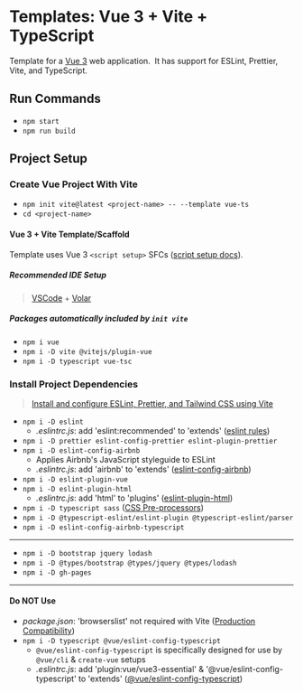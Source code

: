 <!-- <https://v3.vuejs.org/guide/installation.html> -->

# Templates: Vue 3 + Vite + TypeScript

Template for a [Vue 3](https://v3.vuejs.org) web application.&nbsp; It has support for ESLint, Prettier, Vite, and TypeScript.

## Run Commands

- `npm start`
- `npm run build`

## Project Setup

### Create Vue Project With Vite

- `npm init vite@latest <project-name> -- --template vue-ts`
- `cd <project-name>`

#### Vue 3 + Vite Template/Scaffold

Template uses Vue 3 `<script setup>` SFCs ([script setup docs](https://v3.vuejs.org/api/sfc-script-setup.html#sfc-script-setup)).

##### Recommended IDE Setup

> [VSCode](https://code.visualstudio.com) + [Volar](https://marketplace.visualstudio.com/items?itemName=johnsoncodehk.volar)

##### Packages automatically included by `init vite`

- `npm i vue`
- `npm i -D vite @vitejs/plugin-vue`
- `npm i -D typescript vue-tsc`

### Install Project Dependencies

> [Install and configure ESLint, Prettier, and Tailwind CSS using Vite](https://vuejsexamples.com/install-and-configure-eslint-prettier-and-tailwind-css-using-vite)

- `npm i -D eslint`
  - _.eslintrc.js_: add 'eslint:recommended' to 'extends' ([eslint rules](https://eslint.org/docs/rules))
- `npm i -D prettier eslint-config-prettier eslint-plugin-prettier`
- `npm i -D eslint-config-airbnb`
  - Applies Airbnb's JavaScript styleguide to ESLint
  - _.eslintrc.js_: add 'airbnb' to 'extends' ([eslint-config-airbnb](https://www.npmjs.com/package/eslint-config-airbnb))
- `npm i -D eslint-plugin-vue`
- `npm i -D eslint-plugin-html`
  - _.eslintrc.js_: add 'html' to 'plugins' ([eslint-plugin-html](https://github.com/BenoitZugmeyer/eslint-plugin-html))
- `npm i -D typescript sass` ([CSS Pre-processors](https://vitejs.dev/guide/features.html#css-pre-processors))
- `npm i -D @typescript-eslint/eslint-plugin @typescript-eslint/parser`
- `npm i -D eslint-config-airbnb-typescript`

---

- `npm i -D bootstrap jquery lodash`
- `npm i -D @types/bootstrap @types/jquery @types/lodash`
- `npm i -D gh-pages`

---

#### Do NOT Use

- _package.json_: 'browserslist' not required with Vite ([Production Compatibility](https://vitejs.dev/guide/build.html))
- `npm i -D typescript @vue/eslint-config-typescript`
  - `@vue/eslint-config-typescript` is specifically designed for use by `@vue/cli` & `create-vue` setups
  - _.eslintrc.js_: add 'plugin:vue/vue3-essential' & '@vue/eslint-config-typescript' to 'extends' ([@vue/eslint-config-typescript](https://www.npmjs.com/package/@vue/eslint-config-typescript))
